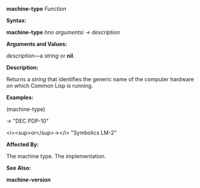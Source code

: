 **machine-type** *Function* 

**Syntax:** 

**machine-type** *hno argumentsi → description* 

**Arguments and Values:** 

*description*—a *string* or **nil**. 

**Description:** 

Returns a *string* that identifies the generic name of the computer hardware on which Common Lisp is running. 

**Examples:** 

(machine-type) 

*→* "DEC PDP-10" 

&#60;i&#62;&#60;sup&#62;or&#60;/sup&#62;→&#60;/i&#62; "Symbolics LM-2" 

**Affected By:** 

The machine type. The implementation. 

**See Also:** 

**machine-version** 

